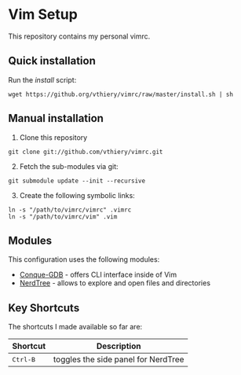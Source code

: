 # Vim Setup #
This repository contains my personal vimrc.

## Quick installation ##
Run the *install* script:

```
wget https://github.org/vthiery/vimrc/raw/master/install.sh | sh
```

## Manual installation ##
1) Clone this repository
```
git clone git://github.com/vthiery/vimrc.git
```

2) Fetch the sub-modules via git:

```
git submodule update --init --recursive
```

3) Create the following symbolic links:

```
ln -s "/path/to/vimrc/vimrc" .vimrc
ln -s "/path/to/vimrc/vim" .vim
```

## Modules ##
This configuration uses the following modules:
- [Conque-GDB](https://github.com/vim-scripts/Conque-GDB) - offers CLI interface inside of Vim
- [NerdTree](https://github.com/scrooloose/nerdtree) - allows to explore and open files and directories

## Key Shortcuts ##
The shortcuts I made available so far are:

Shortcut            | Description
--------------------|------------------------
<kbd>Ctrl-B</kbd>   | toggles the side panel for NerdTree

